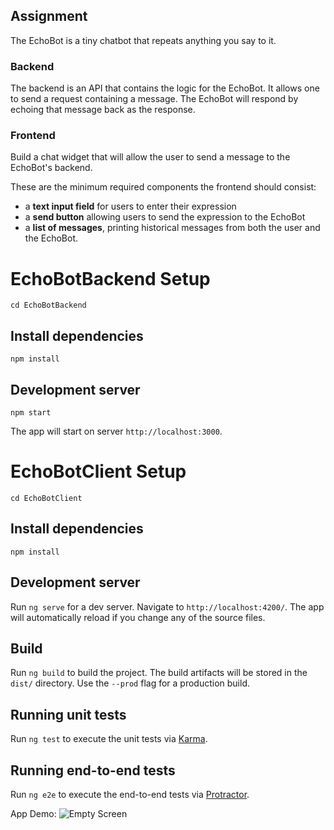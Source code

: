 ## Assignment

The EchoBot is a tiny chatbot that repeats anything you say to it.


### Backend

The backend is an API that contains the logic for the EchoBot. It allows one to send a request containing a message. The EchoBot will respond by echoing that message back as the response. 


### Frontend

Build a chat widget that will allow the user to send a message to the EchoBot's backend.

These are the minimum required components the frontend should consist:

- a **text input field** for users to enter their expression
- a **send button** allowing users to send the expression to the EchoBot
- a **list of messages**, printing historical messages from both the user and the EchoBot.


# EchoBotBackend Setup
```
cd EchoBotBackend
```
## Install dependencies
```
npm install
```
## Development server
```
npm start
```
The app will start on server `http://localhost:3000`.

# EchoBotClient Setup
```
cd EchoBotClient
```
## Install dependencies
```
npm install
```

## Development server
Run `ng serve` for a dev server. Navigate to `http://localhost:4200/`. The app will automatically reload if you change any of the source files.

## Build

Run `ng build` to build the project. The build artifacts will be stored in the `dist/` directory. Use the `--prod` flag for a production build.

## Running unit tests

Run `ng test` to execute the unit tests via [Karma](https://karma-runner.github.io).

## Running end-to-end tests

Run `ng e2e` to execute the end-to-end tests via [Protractor](http://www.protractortest.org/).

App Demo:
![Empty Screen](/echobot.gif "EchoBot")